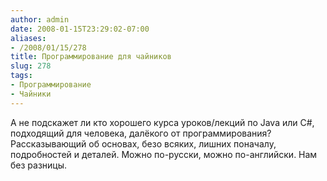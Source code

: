 ```yaml
---
author: admin
date: 2008-01-15T23:29:02-07:00
aliases:
- /2008/01/15/278
title: Программирование для чайников
slug: 278
tags:
- Программирование
- Чайники
---
```


А не подскажет ли кто хорошего курса уроков/лекций по Java или C#, подходящий для человека, далёкого от программирования? Рассказывающий об основах, безо всяких, лишних поначалу, подробностей и деталей. Можно по-русски, можно по-английски. Нам без разницы.
